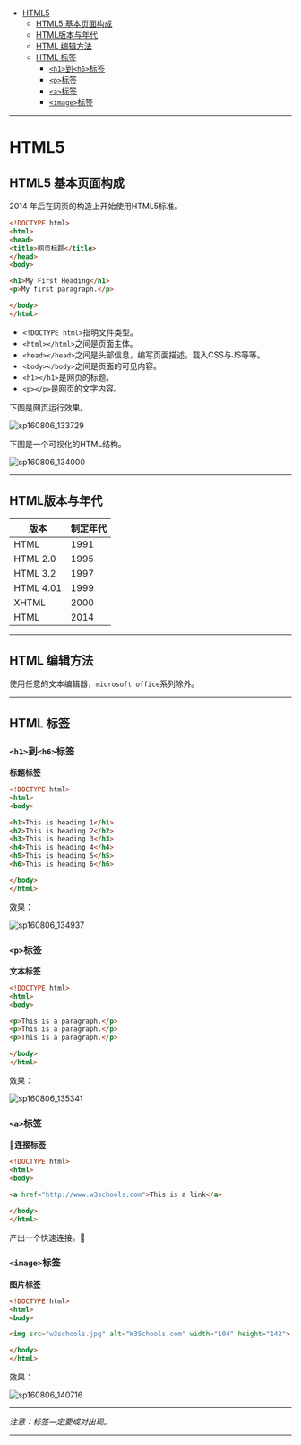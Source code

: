 <!-- toc -->

- [HTML5](#html5)
	- [HTML5 基本页面构成](#html5-基本页面构成)
	- [HTML版本与年代](#html版本与年代)
	- [HTML 编辑方法](#html-编辑方法)
	- [HTML 标签](#html-标签)
		- [`<h1>`到`<h6>`标签](#h1到h6标签)
		- [`<p>`标签](#p标签)
		- [`<a>`标签](#a标签)
		- [`<image>`标签](#image标签)

<!-- tocstop -->

 --------------------------------------------------------------------------------

# HTML5

## HTML5 基本页面构成

2014 年后在网页的构造上开始使用HTML5标准。

```html
<!DOCTYPE html>
<html>
<head>
<title>网页标题</title>
</head>
<body>

<h1>My First Heading</h1>
<p>My first paragraph.</p>

</body>
</html>
```

- `<!DOCTYPE html>`指明文件类型。
- `<html></html>`之间是页面主体。
- `<head></head>`之间是头部信息，编写页面描述，载入CSS与JS等等。
- `<body></body>`之间是页面的可见内容。
- `<h1></h1>`是网页的标题。
- `<p></p>`是网页的文字内容。

下图是网页运行效果。

![sp160806_133729](http://ooo.0o0.ooo/2016/08/06/57a577c109d93.png)

<!-- ![sp160806_133729](/assets/sp160806_133729.png) backup -->

 下图是一个可视化的HTML结构。

![sp160806_134000](http://ooo.0o0.ooo/2016/08/06/57a578574a733.png)

<!-- ![sp160806_134000](/assets/sp160806_134000.png) backup -->

 --------------------------------------------------------------------------------

## HTML版本与年代

版本        | 制定年代
--------- | ----
HTML      | 1991
HTML 2.0  | 1995
HTML 3.2  | 1997
HTML 4.01 | 1999
XHTML     | 2000
HTML      | 2014

--------------------------------------------------------------------------------

## HTML 编辑方法

使用任意的文本编辑器，`microsoft office`系列除外。

--------------------------------------------------------------------------------

## HTML 标签

### `<h1>`到`<h6>`标签

**标题标签**

```html
<!DOCTYPE html>
<html>
<body>

<h1>This is heading 1</h1>
<h2>This is heading 2</h2>
<h3>This is heading 3</h3>
<h4>This is heading 4</h4>
<h5>This is heading 5</h5>
<h6>This is heading 6</h6>

</body>
</html>
```

效果：

![sp160806_134937](http://ooo.0o0.ooo/2016/08/06/57a57a97d3566.png)

<!-- ![sp160806_134937](/assets/sp160806_134937.png) backup -->

 ### `<p>`标签

**文本标签**

```html
<!DOCTYPE html>
<html>
<body>

<p>This is a paragraph.</p>
<p>This is a paragraph.</p>
<p>This is a paragraph.</p>

</body>
</html>
```

效果：

![sp160806_135341](http://ooo.0o0.ooo/2016/08/06/57a57b8f733f1.png)

<!-- ![sp160806_135341](/assets/sp160806_135341.png) backup -->

 ### `<a>`标签

**:link:连接标签**

```html
<!DOCTYPE html>
<html>
<body>

<a href="http://www.w3schools.com">This is a link</a>

</body>
</html>
```

产出一个快速连接。:link:

### `<image>`标签

**图片标签**

```html
<!DOCTYPE html>
<html>
<body>

<img src="w3schools.jpg" alt="W3Schools.com" width="104" height="142">

</body>
</html>
```

效果：

![sp160806_140716](http://ooo.0o0.ooo/2016/08/06/57a57eba2728e.png)

<!-- ![sp160806_140716](/assets/sp160806_140716.png) backup -->

 --------------------------------------------------------------------------------

_注意：标签一定要成对出现。_

--------------------------------------------------------------------------------
